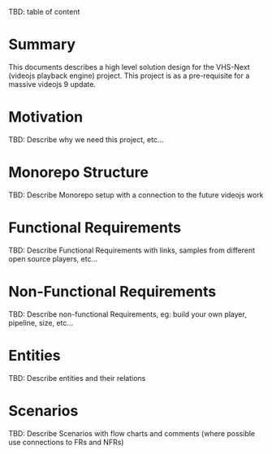 TBD: table of content


# Summary

This documents describes a high level solution design for the VHS-Next (videojs playback engine) project.
This project is as a pre-requisite for a massive videojs 9 update.

# Motivation

TBD: Describe why we need this project, etc...

# Monorepo Structure

TBD: Describe Monorepo setup with a connection to the future videojs work

# Functional Requirements

TBD: Describe Functional Requirements with links, samples from different open source players, etc...

# Non-Functional Requirements

TBD: Describe non-functional Requirements, eg: build your own player, pipeline, size, etc...

# Entities

TBD: Describe entities and their relations

# Scenarios

TBD: Describe Scenarios with flow charts and comments (where possible use connections to FRs and NFRs)
